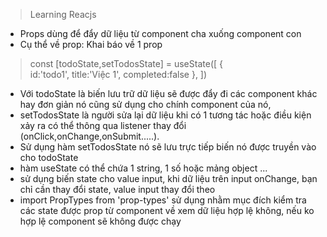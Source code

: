 >Learning Reacjs

- Props dùng để đẩy dữ liệu từ component cha xuống component con
- Cụ thể về prop:
Khai báo về 1 prop
> const [todoState,setTodosState] = useState([
>       {   
>            id:'todo1',
>            title:'Việc 1',
>            completed:false
>        },
>])
- Với todoState là biến lưu trữ dữ liệu sẽ được đẩy đi các component khác hay đơn giản nó cũng sử dụng cho chính component của nó,
- setTodosState là người sửa lại dữ liệu khi có 1 tương tác hoặc điều kiện xảy ra có thể thông qua listener thay đổi (onClick,onChange,onSubmit.....).
- Sử dụng hàm setTodosState nó sẽ lưu trực tiếp biến nó được truyền vào cho todoState 
- hàm useState có thể chứa 1 string, 1 số hoặc mảng object ...
- sử dụng biến state cho value input, khi dữ liệu trên input onChange, bạn chỉ cần thay đổi state, value input thay đổi theo
- import PropTypes from 'prop-types' sử dụng nhằm mục đích kiểm tra các state được prop từ component về xem dữ liệu hợp lệ không, nếu ko hợp lệ component sẽ không được chạy


